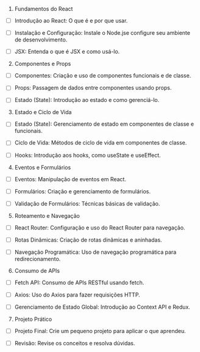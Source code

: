 

1. Fundamentos do React
- [ ] Introdução ao React: O que é e por que usar.
- [ ] Instalação e Configuração: Instale o Node.jse configure seu ambiente de desenvolvimento.
- [ ] JSX: Entenda o que é JSX e como usá-lo.


2. Componentes e Props
- [ ] Componentes: Criação e uso de componentes funcionais e de classe.
- [ ] Props: Passagem de dados entre componentes usando props.
- [ ] Estado (State): Introdução ao estado e como gerenciá-lo.


3. Estado e Ciclo de Vida
- [ ] Estado (State): Gerenciamento de estado em componentes de classe e funcionais.
- [ ] Ciclo de Vida: Métodos de ciclo de vida em componentes de classe.
- [ ] Hooks: Introdução aos hooks, como useState e useEffect.


4. Eventos e Formulários
- [ ] Eventos: Manipulação de eventos em React.
- [ ] Formulários: Criação e gerenciamento de formulários.
- [ ] Validação de Formulários: Técnicas básicas de validação.


5. Roteamento e Navegação
- [ ] React Router: Configuração e uso do React Router para navegação.
- [ ] Rotas Dinâmicas: Criação de rotas dinâmicas e aninhadas.
- [ ] Navegação Programática: Uso de navegação programática para redirecionamento.


 6. Consumo de APIs
- [ ] Fetch API: Consumo de APIs RESTful usando fetch.
- [ ] Axios: Uso do Axios para fazer requisições HTTP.
- [ ] Gerenciamento de Estado Global: Introdução ao Context API e Redux.


7. Projeto Prático
- [ ] Projeto Final: Crie um pequeno projeto para aplicar o que aprendeu.
- [ ] Revisão: Revise os conceitos e resolva dúvidas.












